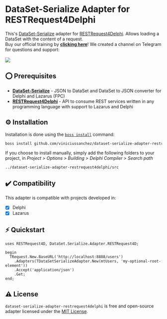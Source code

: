 # DataSet-Serialize Adapter for RESTRequest4Delphi
This's <a href="https://github.com/viniciussanchez/dataset-serialize">DataSet-Serialize</a> adapter for <a href="https://github.com/viniciussanchez/RESTRequest4Delphi">RESTRequest4Delphi</a>. Allows loading a DataSet with the content of a request.<br>Buy our official training by <a href="https://go.hotmart.com/U88695509H"><b>clicking here</b></a>! We created a channel on Telegram for questions and support:<br><br>
<a href="https://t.me/hashload">
  <img src="https://img.shields.io/badge/telegram-join%20channel-7289DA?style=flat-square">
</a>

## ⭕ Prerequisites
* [**DataSet-Serialize**](https://github.com/viniciussanchez/dataset-serialize) - JSON to DataSet and DataSet to JSON converter for Delphi and Lazarus (FPC)
* [**RESTRequest4Delphi**](https://github.com/viniciussanchez/RESTRequest4Delphi) - API to consume REST services written in any programming language with support to Lazarus and Delphi
  
## ⚙️ Installation
Installation is done using the [`boss install`](https://github.com/HashLoad/boss) command:
``` sh
boss install github.com/viniciussanchez/dataset-serialize-adapter-restrequest4delphi
```
If you choose to install manually, simply add the following folders to your project, in *Project > Options > Building > Delphi Compiler > Search path*
```
../dataset-serialize-adapter-restrequest4delphi/src
```

## ✔️ Compatibility
This adapter is compatible with projects developed in:
- [X] Delphi
- [X] Lazarus

## ⚡️ Quickstart
```delphi
uses RESTRequest4D, DataSet.Serialize.Adapter.RESTRequest4D;
  
begin
  TRequest.New.BaseURL('http://localhost:8888/users')
    .Adapters(TDataSetSerializeAdapter.New(mtUsers, 'my-optional-root-element'))
    .Accept('application/json')
    .Get;
end;
```

## ⚠️ License
`dataset-serialize-adapter-restrequest4delphi` is free and open-source adapter licensed under the [MIT License](https://github.com/viniciussanchez/dataset-serialize-adapter-restrequest4delphi/blob/main/LICENSE). 
